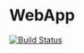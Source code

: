 # WebApp
[![Build Status](https://dev.azure.com/mydevopspracorg123/msdevopstest/_apis/build/status%2Fpallab2017.WebApp?branchName=master)](https://dev.azure.com/mydevopspracorg123/msdevopstest/_build/latest?definitionId=8&branchName=master)
